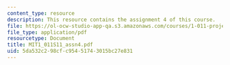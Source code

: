 ```yaml
---
content_type: resource
description: This resource contains the assignment 4 of this course.
file: https://ol-ocw-studio-app-qa.s3.amazonaws.com/courses/1-011-project-evaluation-spring-2011/5da532c298cfc95451743015bc27e831_MIT1_011S11_assn4.pdf
file_type: application/pdf
resourcetype: Document
title: MIT1_011S11_assn4.pdf
uid: 5da532c2-98cf-c954-5174-3015bc27e831
---
```

